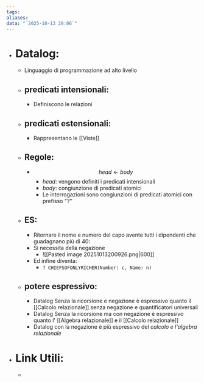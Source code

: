 ```yaml
---
tags:
aliases:
data: "`2025-10-13 20:06`"
---
```

- # Datalog:
	- Linguaggio di programmazione ad alto livello 
	- ## predicati intensionali:
		- Definiscono le relazioni 
	- ## predicati estensionali:
		- Rappresentano le [[Viste]]
	- ## Regole:
		- $$head \leftarrow body$$
			- _head_: vengono definiti i predicati intensionali
			- _body_: congiunzione di predicati atomici
			- Le interrogazioni sono congiunzioni di predicati atomici con prefisso "?"
	- ## ES:
		- Ritornare il nome e numero del capo avente tutti i dipendenti che guadagnano più di 40:
		- Si necessita della negazione
			- ![[Pasted image 20251013200926.png|600]]
		- Ed infine diventa:
			- `? CHIEFSOFONLYRICHER(Number: c, Name: n)`
	- ## potere espressivo:
		- Datalog Senza la ricorsione e negazione è espressivo quanto il [[Calcolo relazionale]] senza negazione e quantificatori universali
		- Datalog Senza la ricorsione ma con negazione è espressivo quanto l' [[Algebra relazionale]] e il [[Calcolo relazionale]]
		- Datalog con la negazione è più espressivo del _calcolo e l'algebra relazionale_
- # Link Utili:
	- 